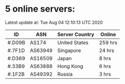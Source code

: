 # 5 online servers:

Latest update at: Tue Aug 04 12:10:13 UTC 2020

| ID | ASN | Server Country | Online |
| -- | --- | -------------- | ------ |
| #.D09B | AS174 | United States | 259 hrs |
| #.7F1D | AS63949 | Singapore | 24 hrs |
| #.D369 | AS16509 | Japan | 8 hrs |
| #.33B9 | AS63888 | Hong Kong | 6 hrs |
| #.1F2B | AS49392 | Russia | 3 hrs |


